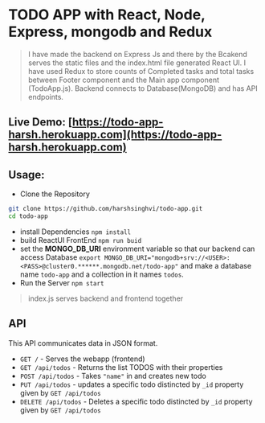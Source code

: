# TODO APP with React, Node, Express, mongodb and Redux
> I have made the backend on Express Js and there by the Bcakend serves the static files and the index.html file generated React UI. I have used Redux to store counts of Completed tasks and total tasks between Footer component and the Main app component (TodoApp.js). Backend connects to Database(MongoDB) and has API endpoints.
 
## Live Demo: [https://todo-app-harsh.herokuapp.com](https://todo-app-harsh.herokuapp.com)

## Usage:

- Clone the Repository 

```bash
git clone https://github.com/harshsinghvi/todo-app.git
cd todo-app
```
- install Dependencies
`npm install`
- build ReactUI FrontEnd `npm run buid`
- set the **MONGO_DB_URI** environment variable so that our backend can access Database `export MONGO_DB_URI="mongodb+srv://<USER>:<PASS>@cluster0.******.mongodb.net/todo-app"` and make a database name `todo-app` and a collection in it names `todos`.
- Run the Server 
`npm start` 
> index.js serves backend and frontend together

## API 

This API communicates data in JSON format.

- `GET /` - Serves the webapp (frontend)
- `GET /api/todos` - Returns the list TODOS with their properties 
- `POST /api/todos` - Takes `"name"` in and creates new todo 
- `PUT /api/todos` - updates a specific todo distincted by `_id` property given by `GET /api/todos`
- `DELETE /api/todos` - Deletes a specific todo distincted by `_id` property given by `GET /api/todos`